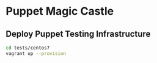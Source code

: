 # Puppet Magic Castle

## Deploy Puppet Testing Infrastructure

```bash
cd tests/centos7
vagrant up --provision
```
